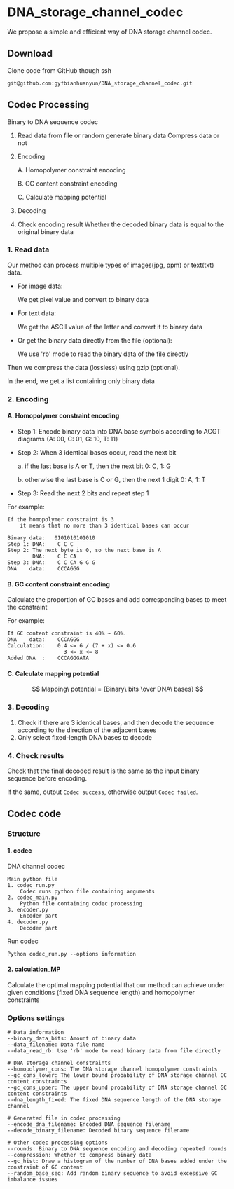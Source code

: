 # DNA_storage_channel_codec
We propose a simple and efficient way of DNA storage channel codec.

## Download
Clone code from GitHub though ssh
```
git@github.com:gyfbianhuanyun/DNA_storage_channel_codec.git
```

## Codec Processing
Binary to DNA sequence codec

1. Read data from file or random generate binary data
    Compress data or not
2. Encoding

    A. Homopolymer constraint encoding

    B. GC content constraint encoding

    C. Calculate mapping potential
3. Decoding
4. Check encoding result
    Whether the decoded binary data is equal to the original binary data


### 1. Read data
Our method can process multiple types of images(jpg, ppm) or text(txt) data.

* For image data:
    
    We get pixel value and convert to binary data
 
* For text data:

    We get the ASCII value of the letter and convert it to binary data

* Or get the binary data directly from the file (optional):
    
    We use 'rb' mode to read the binary data of the file directly
 
Then we compress the data (lossless) using gzip (optional).

In the end, we get a list containing only binary data

### 2. Encoding

#### A. Homopolymer constraint encoding

* Step 1: Encode binary data into DNA base symbols according to ACGT diagrams {A: 00, C: 01, G: 10, T: 11}

* Step 2: When 3 identical bases occur, read the next bit
        
    a. if the last base is A or T, then the next bit
            0: C, 1: G
    
    b. otherwise the last base is C or G, then the next 1 digit
            0: A, 1: T

* Step 3: Read the next 2 bits and repeat step 1

For example:
```
If the homopolymer constraint is 3
    it means that no more than 3 identical bases can occur

Binary data:   0101010101010
Step 1: DNA:    C C C
Step 2: The next byte is 0, so the next base is A
        DNA:    C C CA
Step 3: DNA:    C C CA G G G
DNA    data:    CCCAGGG  
```
#### B. GC content constraint encoding

Calculate the proportion of GC bases and add corresponding
bases to meet the constraint

For example:
```
If GC content constraint is 40% ~ 60%.
DNA    data:    CCCAGGG
Calculation:    0.4 <= 6 / (7 + x) <= 0.6
                  3 <= x <= 8
Added DNA  :    CCCAGGGATA
```
#### C. Calculate mapping potential
$$ Mapping\  potential = {Binary\  bits \over DNA\  bases} $$

### 3. Decoding
1. Check if there are 3 identical bases, and then decode the sequence according to the direction of the adjacent bases
2. Only select fixed-length DNA bases to decode


### 4. Check results
Check that the final decoded result is the same as the input binary sequence before encoding.

If the same, output `Codec success`, otherwise output `Codec failed`.

## Codec code
### Structure
#### 1. codec
DNA channel codec
```
Main python file
1. codec_run.py
    Codec runs python file containing arguments 
2. codec_main.py
    Python file containing codec processing
3. encoder.py
    Encoder part
4. decoder.py
    Decoder part
```

Run codec
```
Python codec_run.py --options information
```

#### 2. calculation_MP
Calculate the optimal mapping potential that our method can achieve
under given conditions (fixed DNA sequence length) and homopolymer constraints

### Options settings
```
# Data information
--binary_data_bits: Amount of binary data
--data_filename: Data file name
--data_read_rb: Use 'rb' mode to read binary data from file directly

# DNA storage channel constraints
--homopolymer_cons: The DNA storage channel homopolymer constraints
--gc_cons_lower: The lower bound probability of DNA storage channel GC content constraints
--gc_cons_upper: The upper bound probability of DNA storage channel GC content constraints
--dna_length_fixed: The fixed DNA sequence length of the DNA storage channel

# Generated file in codec processing
--encode_dna_filename: Encoded DNA sequence filename
--decode_binary_filename: Decoded binary sequence filename

# Other codec processing options
--rounds: Binary to DNA sequence encoding and decoding repeated rounds
--compression: Whether to compress binary data
--gc_hist: Draw a histogram of the number of DNA bases added under the constraint of GC content
--random_base_seq: Add random binary sequence to avoid excessive GC imbalance issues
```
